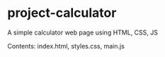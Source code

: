 # project-calculator
A simple calculator web page using HTML, CSS, JS

Contents: index.html, styles.css, main.js